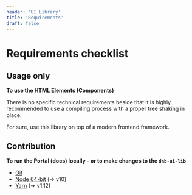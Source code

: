 ```yaml
---
header: 'UI Library'
title: 'Requirements'
draft: false
---
```


# Requirements checklist

## Usage only

**To use the HTML Elements (Components)**

There is no specific technical requirements beside that it is highly recommended to use a compiling process with a proper tree shaking in place.

For sure, use this library on top of a modern frontend framework.

## Contribution

**To run the Portal (docs) locally - or to make changes to the `dnb-ui-lib`**

- [Git](https://git-scm.com)
- [Node 64-bit](https://nodejs.org) (=> v10)
- [Yarn](https://yarnpkg.com) (=> v1.12)
